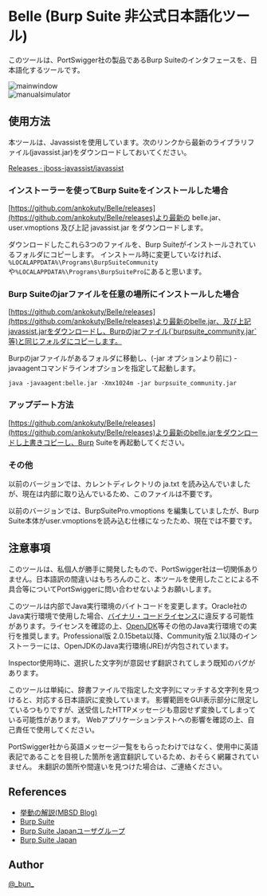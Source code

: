 Belle (Burp Suite 非公式日本語化ツール)
====

このツールは、PortSwigger社の製品であるBurp Suiteのインタフェースを、日本語化するツールです。

![mainwindow](screenshots/mainwindow.png)  
![manualsimulator](screenshots/manualsimulator.png)  

## 使用方法

本ツールは、Javassistを使用しています。次のリンクから最新のライブラリファイル(javassist.jar)をダウンロードしておいてください。

[Releases · jboss-javassist/javassist](https://github.com/jboss-javassist/javassist/releases)

### インストーラーを使ってBurp Suiteをインストールした場合

[https://github.com/ankokuty/Belle/releases](https://github.com/ankokuty/Belle/releases)より最新の belle.jar、user.vmoptions 及び上記 javassist.jar をダウンロードします。

ダウンロードしたこれら3つのファイルを、Burp Suiteがインストールされているフォルダにコピーします。
インストール時に変更していなければ、``%LOCALAPPDATA%\Programs\BurpSuiteCommunity`` や``%LOCALAPPDATA%\Programs\BurpSuitePro``にあると思います。

### Burp Suiteのjarファイルを任意の場所にインストールした場合

 [https://github.com/ankokuty/Belle/releases](https://github.com/ankokuty/Belle/releases)より最新のbelle.jar、及び上記javassist.jarをダウンロードし、Burpのjarファイル(`burpsuite_community.jar`等)と同じフォルダにコピーします。

Burpのjarファイルがあるフォルダに移動し、(-jar オプションより前に) -javaagentコマンドラインオプションを指定して起動します。

```
java -javaagent:belle.jar -Xmx1024m -jar burpsuite_community.jar
```

### アップデート方法

[https://github.com/ankokuty/Belle/releases](https://github.com/ankokuty/Belle/releases)より最新のbelle.jarをダウンロードし上書きコピーし、Burp Suiteを再起動してください。

### その他

以前のバージョンでは、カレントディレクトリの ja.txt を読み込んでいましたが、現在は内部に取り込んでいるため、このファイルは不要です。

以前のバージョンでは、BurpSuitePro.vmoptions を編集していましたが、Burp Suite本体がuser.vmoptionsを読み込む仕様になったため、現在では不要です。

## 注意事項

このツールは、私個人が勝手に開発したもので、PortSwigger社は一切関係ありません。日本語訳の間違いはもちろんのこと、本ツールを使用したことによる不具合等についてPortSwiggerに問い合わせないようお願いします。

このツールは内部でJava実行環境のバイトコードを変更します。Oracle社のJava実行環境で使用した場合、[バイナリ・コードライセンス](http://www.oracle.com/technetwork/java/javase/terms/license/index.html)に違反する可能性があります。ライセンスを確認の上、[OpenJDK](http://openjdk.java.net/)等その他のJava実行環境での実行を推奨します。Professional版 2.0.15beta以降、Community版 2.1以降のインストーラーには、OpenJDKのJava実行環境(JRE)が内包されています。

Inspector使用時に、選択した文字列が意図せず翻訳されてしまう既知のバグがあります。

このツールは単純に、辞書ファイルで指定した文字列にマッチする文字列を見つけると、対応する日本語訳に変換しています。
影響範囲をGUI表示部分に限定しているつもりですが、送受信したHTTPメッセージも意図せず変換してしまっている可能性があります。
Webアプリケーションテストへの影響を確認の上、自己責任で使用してください。

PortSwigger社から英語メッセージ一覧をもらったわけではなく、使用中に英語表記であることを目視した箇所を適宜翻訳しているため、おそらく網羅されていません。
未翻訳の箇所や間違いを見つけた場合は、ご連絡ください。

## References

- [挙動の解説(MBSD Blog)](https://www.mbsd.jp/blog/20190701.html)
- [Burp Suite](https://portswigger.net/burp/)
- [Burp Suite Japanユーザグループ](https://groups.google.com/d/forum/burp-suite-japan)
- [Burp Suite Japan](https://twitter.com/burpsuitejapan)

## Author

[@\_bun\_](https://twitter.com/_bun_)

